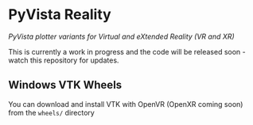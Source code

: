 # PyVista Reality

*PyVista plotter variants for Virtual and eXtended Reality (VR and XR)*

This is currently a work in progress and the code will be released soon - watch this repository for updates.

## Windows VTK Wheels

You can download and install VTK with OpenVR (OpenXR coming soon) from the `wheels/` directory
